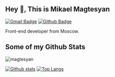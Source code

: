 ## Hey 👋, This is Mikael Magtesyan
[![Gmail Badge](https://img.shields.io/badge/-magtesyan@inbox.ru-c14438?style=flat&logo=Gmail&logoColor=white&link=mailto:magtesyan@inbox.ru)](mailto:magtesyan@inbox.ru) [![Github Badge](https://img.shields.io/badge/-magtesyan-grey?style=flat&logo=github&logoColor=white&link=https://github.com/magtesyan/)](https://www.github.com/magtesyan/) <p align='left'>Front-end developer from Moscow.</p>
## Some of my Github Stats
<p align=left> <img src=https://komarev.com/ghpvc/?username=magtesyan alt=magtesyan /> </p>

[![Github stats](https://github-readme-stats.vercel.app/api?username=magtesyan&show_icons=true&include_all_commits=true)](https://github.com/magtesyan/github-readme-stats)
[![Top Langs](https://github-readme-stats.vercel.app/api/top-langs/?username=magtesyan&layout=compact)](https://github.com/magtesyan/github-readme-stats)
